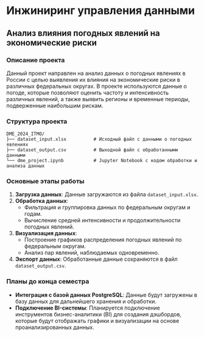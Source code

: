 # Инжиниринг управления данными

## Анализ влияния погодных явлений на экономические риски

### Описание проекта
Данный проект направлен на анализ данных о погодных явлениях в России с целью выявления их влияния на экономические риски в различных федеральных округах. В проекте используются данные о погоде, которые позволяют оценить частоту и интенсивность различных явлений, а также выявить регионы и временные периоды, подверженные наибольшим рискам.

### Структура проекта
```
DME_2024_ITMO/
├── dataset_input.xlsx          # Исходный файл с данными о погодных явлениях
├── dataset_output.csv          # Выходной файл с обработанными данными
└── dme_project.ipynb           # Jupyter Notebook с кодом обработки и анализа данных
```

### Основные этапы работы
1. **Загрузка данных**: Данные загружаются из файла `dataset_input.xlsx`.
2. **Обработка данных**: 
   - Фильтрация и группировка данных по федеральным округам и годам.
   - Вычисление средней интенсивности и продолжительности погодных явлений.
3. **Визуализация данных**: 
   - Построение графиков распределения погодных явлений по федеральным округам.
   - Анализ пар явлений, наблюдаемых одновременно.
4. **Экспорт данных**: Обработанные данные сохраняются в файл `dataset_output.csv`.

### Планы до конца семестра
- **Интеграция с базой данных PostgreSQL**: Данные будут загружены в базу данных для дальнейшего хранения и обработки.
- **Подключение BI-системы**: Планируется подключение инструментов бизнес-аналитики (BI) для создания дэшбордов, которые будут отображать графики и визуализации на основе проанализированных данных.
